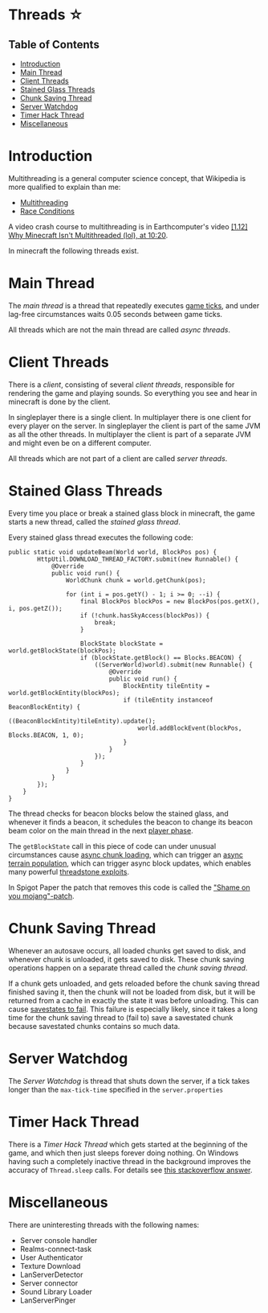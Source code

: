 # Threads ☆

## Table of Contents

- [Introduction](#introduction)
- [Main Thread](#main-thread)
- [Client Threads](#client-threads)
- [Stained Glass Threads](#stained-glass-threads)
- [Chunk Saving Thread](#chunk-saving-thread)
- [Server Watchdog](#server-watchdog)
- [Timer Hack Thread](#timer-hack-thread)
- [Miscellaneous](#miscellaneous)


# Introduction

Multithreading is a general computer science concept, that Wikipedia is more qualified to explain than me:

- [Multithreading](https://en.wikipedia.org/wiki/Multithreading_(computer_architecture))
- [Race Conditions](https://en.wikipedia.org/wiki/Race_condition)

A video crash course to multithreading is in Earthcomputer's video [\[1.12\] Why Minecraft Isn't Multithreaded (lol), at 10:20](https://www.youtube.com/watch?v=BQnejuEjMJs&t=620s).

In minecraft the following threads exist.

# Main Thread
The *main thread* is a thread that repeatedly executes [game ticks](tick-phases.md),
and under lag-free circumstances waits 0.05 seconds between game ticks.

All threads which are not the main thread are called *async threads*.

# Client Threads
There is a *client*, consisting of several *client threads*, responsible for rendering the game and playing sounds.
So everything you see and hear in minecraft is done by the client.

In singleplayer there is a single client. In multiplayer there is one client for every player on the server.
In singleplayer the client is part of the same JVM as all the other threads.
In multiplayer the client is part of a separate JVM and might even be on a different computer.

All threads which are not part of a client are called *server threads*.

# Stained Glass Threads
Every time you place or break a stained glass block in minecraft, the game starts a new thread, called the *stained glass thread*.

Every stained glass thread executes the following code:
```
public static void updateBeam(World world, BlockPos pos) {
		HttpUtil.DOWNLOAD_THREAD_FACTORY.submit(new Runnable() {
			@Override
			public void run() {
				WorldChunk chunk = world.getChunk(pos);

				for (int i = pos.getY() - 1; i >= 0; --i) {
					final BlockPos blockPos = new BlockPos(pos.getX(), i, pos.getZ());
					if (!chunk.hasSkyAccess(blockPos)) {
						break;
					}

					BlockState blockState = world.getBlockState(blockPos);
					if (blockState.getBlock() == Blocks.BEACON) {
						((ServerWorld)world).submit(new Runnable() {
							@Override
							public void run() {
								BlockEntity tileEntity = world.getBlockEntity(blockPos);
								if (tileEntity instanceof BeaconBlockEntity) {
									((BeaconBlockEntity)tileEntity).update();
									world.addBlockEvent(blockPos, Blocks.BEACON, 1, 0);
								}
							}
						});
					}
				}
			}
		});
	}
}
```
The thread checks for beacon blocks below the stained glass, and whenever it finds a beacon, it schedules the beacon to change its beacon beam color on the main thread in the next [player phase](tick-phases.md#player-phase).

The `getBlockState` call in this piece of code can under unusual circumstances cause [async chunk loading](async-chunk-loading.md), which can trigger an [async terrain population](population.md#glass-threads-causing-async-updates),
which can trigger async block updates, which enables many powerful [threadstone exploits](async-line.md#applications).

In Spigot Paper the patch that removes this code is called the ["Shame on you mojang"-patch](https://steamwar.de/devlabs/Mirrors/Paper/src/commit/4fbed1adab87251e5e11d507919f96b410e6faad/Spigot-Server-Patches/0199-Shame-on-you-Mojang.patch).

# Chunk Saving Thread
Whenever an autosave occurs, all loaded chunks get saved to disk, and whenever chunk is unloaded, it gets saved to disk. These chunk saving operations happen on a separate thread called the *chunk saving thread*.

If a chunk gets unloaded, and gets reloaded before the chunk saving thread finished saving it, then the chunk will not be loaded from disk, but it will be returned from a cache in exactly the state it was before unloading.
This can cause [savestates to fail](chunk/savestates.md#quick-reloads-break-savestates). This failure is especially likely, since it takes a long time for the chunk saving thread to (fail to) save a savestated chunk because savestated chunks contains so much data.

# Server Watchdog 
The *Server Watchdog* is thread that shuts down the server, if a tick takes longer than the `max-tick-time` specified in the `server.properties`

# Timer Hack Thread
There is a *Timer Hack Thread* which gets started at the beginning of the game, and which then just sleeps forever doing nothing.
On Windows having such a completely inactive thread in the background improves the accuracy of `Thread.sleep` calls.
For details see [this stackoverflow answer](https://stackoverflow.com/questions/824110/accurate-sleep-for-java-on-windows/824472#824472).

# Miscellaneous
There are uninteresting threads with the following names:
- Server console handler
- Realms-connect-task
- User Authenticator
- Texture Download
- LanServerDetector
- Server connector
- Sound Library Loader
- LanServerPinger
